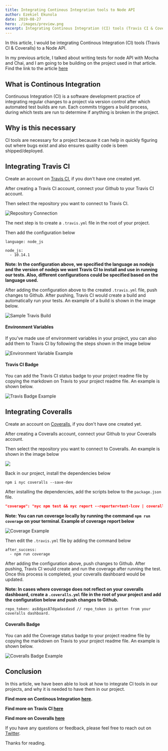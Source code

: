 ```yaml
---
title: Integrating Continous Integration tools to Node API
author: Ezekiel Ekunola
date: 2019-08-27
hero: ./images/preview.png
excerpt: Integrating Continous Integration (CI) tools (Travis CI & Coveralls) to a project.
---
```


In this article, I would be integrating Continous Integration (CI) tools (Travis CI & Coveralls) to a Node API.

In my previous article, I talked about writing tests for node API with Mocha and Chai, and I am going to be building on the project used in that article. Find the link to the article [here](https://www.blog.ezekielekunola.com/testing-node-api-with-mocha-chai)

## **What is Continous Integration**
Continuous Integration (CI) is a software development practice of integrating regular changes to a project via version control after which automated test builds are run. Each commits triggers a build process, during which tests are run to determine if anything is broken in the project.

## **Why is this necessary**
CI tools are necessary for a project because it can help in quickly figuring out where bugs exist and also ensures quality code is been shipped/deployed.


## **Integrating Travis CI**
Create an account on [Travis CI](https://travis-ci.org), if you don't have one created yet.

After creating a Travis CI account, connect your Github to your Travis CI account.


Then select the repository you want to connect to Travis CI.

![Repository Connection](./images/connecting-travis.gif)

The next step is to create a `.travis.yml` file in the root of your project.

Then add the configuration below

```
language: node_js

node_js:
  - 10.14.1
```
**Note: In the configuration above, we specified the language as nodejs and the version of nodejs we want Travis CI to install and use in running our tests. Also, different configurations could be specified based on the language used.**

 After adding the configuration above to the created `.travis.yml` file, push changes to Github. After pushing, Travis CI would create a build and automatically run your tests. An example of a build is shown in the image below.

![Sample Travis Build](./images/travis-build.gif)

#### Environment Variables
If you've made use of environment variables in your project, you can also add them to Travis CI by following the steps shown in the image below


![Environment Variable Example](./images/env-travis.gif)

#### Travis CI Badge
You can add the Travis CI status badge to your project readme file by copying the markdown on Travis to your project readme file. An example is shown below.

![Travis Badge Example](./images/travis-badge.gif)


## **Integrating Coveralls**
Create an account on [Coveralls](https://coveralls.io), if you don't have one created yet.

After creating a Coveralls account, connect your Github to your Coveralls account.


Then select the repository you want to connect to Coveralls. An example is shown in the image below

![](./images/connecting-coveralls.gif)

Back in our project, install the dependencies below 
```
npm i nyc coveralls --save-dev
```

After installing the dependencies, add the scripts below to the `package.json` file.
```json
"coverage": "nyc npm test && nyc report --reporter=text-lcov | coveralls"
```
**Note: You can run coverage locally by running the command `npm run coverage` on your terminal. Example of coverage report below**

![Coverage Example](./images/coverage.png)

Then edit the `.travis.yml` file by adding the command below
```
after_success:
  - npm run coverage
```

After adding the configuration above, push changes to Github. After pushing, Travis CI would create and run the coverage after running the test. Once this process is completed, your coveralls dashboard would be updated.

**Note: In cases where coverage does not reflect on your coveralls dashboard, create a `.coveralls.yml` file in the root of your project and add the configuration below and push changes to Github.**
```
repo_token: as8dgas87dgadasdasd // repo_token is gotten from your coveralls dashboard.
```

#### Coveralls Badge
You can add the Coverage status badge to your project readme file by copying the markdown on Travis to your project readme file. An example is shown below.

![Coveralls Badge Example](./images/coverall-badge.gif)

## **Conclusion**
In this article, we have been able to look at how to integrate CI tools in our projects, and why it is needed to have them in our project.

**Find more on Continous Integration [here](https://www.thoughtworks.com/continuous-integration).**

**Find more on Travis CI [here](https://docs.travis-ci.com/)**

**Find more on Coveralls [here](https://docs.coveralls.io/)**


If you have any questions or feedback, please feel free to reach out on [Twitter](https://twitter.com/easybuoy).

Thanks for reading.